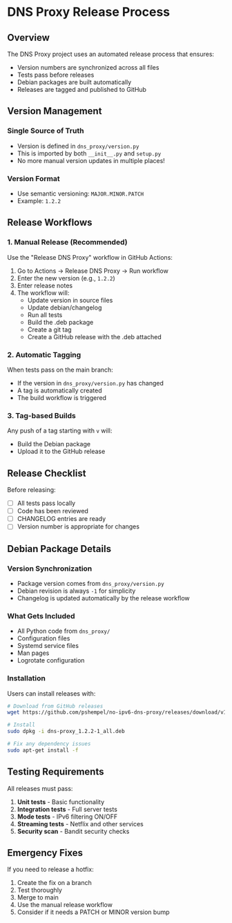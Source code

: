 # DNS Proxy Release Process

## Overview

The DNS Proxy project uses an automated release process that ensures:
- Version numbers are synchronized across all files
- Tests pass before releases
- Debian packages are built automatically
- Releases are tagged and published to GitHub

## Version Management

### Single Source of Truth
- Version is defined in `dns_proxy/version.py`
- This is imported by both `__init__.py` and `setup.py`
- No more manual version updates in multiple places!

### Version Format
- Use semantic versioning: `MAJOR.MINOR.PATCH`
- Example: `1.2.2`

## Release Workflows

### 1. Manual Release (Recommended)
Use the "Release DNS Proxy" workflow in GitHub Actions:

1. Go to Actions → Release DNS Proxy → Run workflow
2. Enter the new version (e.g., `1.2.2`)
3. Enter release notes
4. The workflow will:
   - Update version in source files
   - Update debian/changelog
   - Run all tests
   - Build the .deb package
   - Create a git tag
   - Create a GitHub release with the .deb attached

### 2. Automatic Tagging
When tests pass on the main branch:
- If the version in `dns_proxy/version.py` has changed
- A tag is automatically created
- The build workflow is triggered

### 3. Tag-based Builds
Any push of a tag starting with `v` will:
- Build the Debian package
- Upload it to the GitHub release

## Release Checklist

Before releasing:
- [ ] All tests pass locally
- [ ] Code has been reviewed
- [ ] CHANGELOG entries are ready
- [ ] Version number is appropriate for changes

## Debian Package Details

### Version Synchronization
- Package version comes from `dns_proxy/version.py`
- Debian revision is always `-1` for simplicity
- Changelog is updated automatically by the release workflow

### What Gets Included
- All Python code from `dns_proxy/`
- Configuration files
- Systemd service files
- Man pages
- Logrotate configuration

### Installation
Users can install releases with:
```bash
# Download from GitHub releases
wget https://github.com/pshempel/no-ipv6-dns-proxy/releases/download/v1.2.2/dns-proxy_1.2.2-1_all.deb

# Install
sudo dpkg -i dns-proxy_1.2.2-1_all.deb

# Fix any dependency issues
sudo apt-get install -f
```

## Testing Requirements

All releases must pass:
1. **Unit tests** - Basic functionality
2. **Integration tests** - Full server tests
3. **Mode tests** - IPv6 filtering ON/OFF
4. **Streaming tests** - Netflix and other services
5. **Security scan** - Bandit security checks

## Emergency Fixes

If you need to release a hotfix:
1. Create the fix on a branch
2. Test thoroughly
3. Merge to main
4. Use the manual release workflow
5. Consider if it needs a PATCH or MINOR version bump